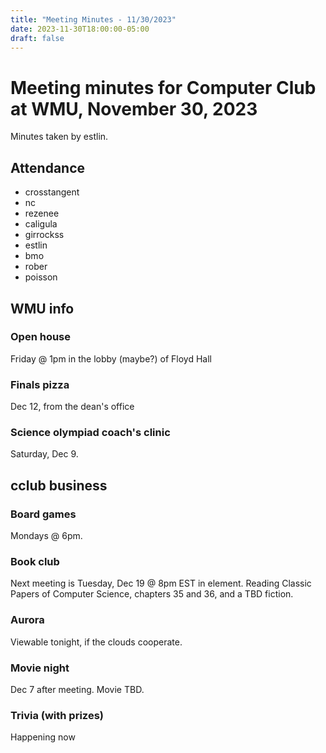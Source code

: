 ```yaml
---
title: "Meeting Minutes - 11/30/2023"
date: 2023-11-30T18:00:00-05:00
draft: false
---
```


# Meeting minutes for Computer Club at WMU, November 30, 2023
Minutes taken by estlin.

## Attendance
* crosstangent
* nc
* rezenee
* caligula
* girrockss
* estlin
* bmo
* rober
* poisson

## WMU info

### Open house
Friday @ 1pm in the lobby (maybe?) of Floyd Hall

### Finals pizza
Dec 12, from the dean's office

### Science olympiad coach's clinic
Saturday, Dec 9. 

## cclub business

### Board games
Mondays @ 6pm. 

### Book club
Next meeting is Tuesday, Dec 19 @ 8pm EST in element. Reading Classic Papers of Computer Science, chapters 35 and 36, and a TBD fiction. 

### Aurora
Viewable tonight, if the clouds cooperate. 

### Movie night
Dec 7 after meeting. Movie TBD. 

### Trivia (with prizes) 
Happening now
